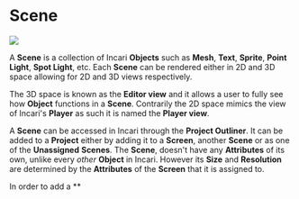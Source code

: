# Scene

![](../../.gitbook/assets/iconscene.png)

A **Scene** is a collection of Incari **Objects** such as **Mesh**, **Text**, **Sprite**, **Point Light**, **Spot Light**, etc. Each **Scene** can be rendered either in 2D and 3D space allowing for 2D and 3D views respectively. 

The 3D space is known as the **Editor view** and it allows a user to fully see how **Object** functions in a **Scene**. Contrarily the 2D space mimics the view of Incari's **Player** as such it is named the **Player view**. 

A **Scene** can be accessed in Incari through the **Project Outliner**. It can be added to a **Project** either by adding it to a **Screen**, another **Scene** or as one of the **Unassigned** **Scenes**. The **Scene**, doesn't have any **Attributes** of its own, unlike every _other_ **Object** in Incari. However its **Size** and **Resolution** are determined by the **Attributes** of the **Screen** that it is assigned to. 

In order to add a **



